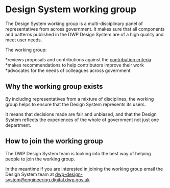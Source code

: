 # Design System working group

The Design System working group is a multi-disciplinary panel of representatives from across government. It makes sure that all components and patterns published in the DWP Design System are of a high quality and meet user needs.

The working group:

*reviews proposals and contributions against the [contribution criteria](CRITERIA.md)
*makes recommendations to help contributors improve their work
*advocates for the needs of colleagues across government

## Why the working group exists

By including representatives from a mixture of disciplines, the working group helps to ensure that the Design System represents its users.

It means that decisions made are fair and unbiased, and that the Design System reflects the experiences of the whole of government not just one department. 

## How to join the working group

The DWP Design System team is looking into the best way of helping people to join the working group.

In the meantime if you are interested in joining the working group email the Design System team at dwp-design-system@engineering.digital.dwp.gov.uk

